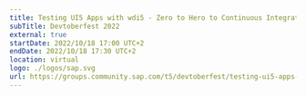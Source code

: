 ```yaml
---
title: Testing UI5 Apps with wdi5 - Zero to Hero to Continuous Integration
subTitle: Devtoberfest 2022
external: true
startDate: 2022/10/18 17:00 UTC+2
endDate: 2022/10/18 17:30 UTC+2
location: virtual
logo: ./logos/sap.svg
url: https://groups.community.sap.com/t5/devtoberfest/testing-ui5-apps-with-wdi5-zero-to-hero-to-continuous/ec-p/8833#M2
---
```

